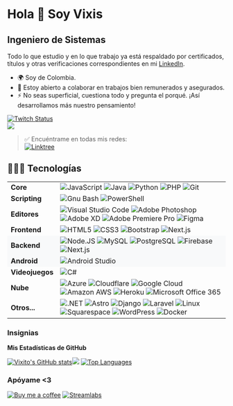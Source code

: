 Hola 👋 Soy Vixis
======================

Ingeniero de Sistemas
----------------

Todo lo que estudio y en lo que trabajo ya está respaldado por certificados, títulos y otras verificaciones correspondientes en mi [LinkedIn](https://www.linkedin.com/in/vixis/).

* 🌍  Soy de Colombia.
* 🤝  Estoy abierto a colaborar en trabajos bien remunerados y asegurados.
* ⚡  No seas superficial, cuestiona todo y pregunta el porqué. ¡Así desarrollamos más nuestro pensamiento!

[![Twitch Status](https://img.shields.io/twitch/status/vixisgg?style=for-the-badge&logo=twitch&logoColor=%23fff&labelColor=%239146FF&color=%23000&link=https%3A%2F%2Fwww.twitch.tv%2Fvixisgg)](https://www.twitch.tv/vixisgg)
<br>![](https://komarev.com/ghpvc/?username=Vixito&base=3&style=for-the-badge)
> ✅ Encuéntrame en todas mis redes:  
> [![Linktree](https://img.shields.io/badge/Linktree-%23fff?style=for-the-badge&logo=Linktree&logoColor=%23fff&labelColor=%23000&color=%2343E55E
)](https://linktr.ee/Vixis)

👨🏻‍💻 Tecnologías
----------------

<table>
  <tr>
    <td><strong>Core</strong></td>
    <td>
      <img alt="JavaScript" src="https://img.shields.io/badge/JavaScript-%23fff?style=for-the-badge&logo=JavaScript&logoColor=%23fff&labelColor=%23000&color=%23F7DF1E">
      <img alt="Java" src="https://img.shields.io/badge/Java-%23fff?style=for-the-badge&logo=Java&logoColor=%23fff&labelColor=%23000&color=%23EE4C2C">
      <img alt="Python" src="https://img.shields.io/badge/Python-%23fff?style=for-the-badge&logo=Python&logoColor=%23fff&labelColor=%23000&color=%233776AB">
      <img alt="PHP" src="https://img.shields.io/badge/Php-%23fff?style=for-the-badge&logo=Php&logoColor=%23fff&labelColor=%23000&color=%23777BB4">
      <img alt="Git" src="https://img.shields.io/badge/Git-%23fff?style=for-the-badge&logo=Git&logoColor=%23fff&labelColor=%23000&color=%23F05032">
    </td>
  </tr>
  <tr>
    <td><strong>Scripting</strong></td>
    <td>
      <img alt="Gnu Bash" src="https://img.shields.io/badge/Gnu%20Bash-%23fff?style=for-the-badge&logo=Gnu%20Bash&logoColor=%23fff&labelColor=%23000&color=%234EAA25">
      <img alt="PowerShell" src="https://img.shields.io/badge/PowerShell-%23fff?style=for-the-badge&logo=Powershell&logoColor=%23fff&labelColor=%23000&color=%235391FE">
    </td>
  </tr>
  <tr>
    <td><strong>Editores</strong></td>
    <td>
      <img alt="Visual Studio Code" src="https://img.shields.io/badge/Visual%20Studio%20Code-%23fff?style=for-the-badge&logo=Visual%20Studio%20Code&logoColor=%23fff&labelColor=%23000&color=%23007ACC">
      <img alt="Adobe Photoshop" src="https://img.shields.io/badge/Adobe%20Photoshop-%23fff?style=for-the-badge&logo=Adobe%20Photoshop&logoColor=%23fff&labelColor=%23000&color=%2331A8FF">
      <img alt="Adobe XD" src="https://img.shields.io/badge/Adobe%20XD-%23fff?style=for-the-badge&logo=Adobe%20XD&logoColor=%23fff&labelColor=%23000&color=%23FF61F6">
      <img alt="Adobe Premiere Pro" src="https://img.shields.io/badge/Adobe%20Premiere%20Pro-%23fff?style=for-the-badge&logo=Adobe%20Premiere%20Pro&logoColor=%23fff&labelColor=%23000&color=%239999FF">
      <img alt="Figma" src="https://img.shields.io/badge/Figma-%23fff?style=for-the-badge&logo=Figma&logoColor=%23fff&labelColor=%23000&color=%23F24E1E">
    </td>
  </tr>
  <tr>
    <td><strong>Frontend</strong></td>
    <td>
      <img alt="HTML5" src="https://img.shields.io/badge/HTML5-%23fff?style=for-the-badge&logo=HTML5&logoColor=%23fff&labelColor=%23000&color=%23E34F26">
      <img alt="CSS3" src="https://img.shields.io/badge/CSS3-%23fff?style=for-the-badge&logo=CSS3&logoColor=%23fff&labelColor=%23000&color=%231572B6">
      <img alt="Bootstrap" src="https://img.shields.io/badge/Bootstrap-%23fff?style=for-the-badge&logo=Bootstrap&logoColor=%23fff&labelColor=%23000&color=%237952B3">
      <img alt="Next.js" src="https://img.shields.io/badge/Next.js-black?style=for-the-badge&logo=Next.js&logoColor=white&logoSize=auto&labelColor=black&color=white">
    </td>
  </tr>
  <tr style="background-color:#f8f9fa;">
    <td><strong>Backend</strong></td>
    <td>
      <img alt="Node.JS" src="https://img.shields.io/badge/Node.JS-%23fff?style=for-the-badge&logo=Node.JS&logoColor=%23fff&labelColor=%23000&color=%23339933">
      <img alt="MySQL" src="https://img.shields.io/badge/MySQL-%23fff?style=for-the-badge&logo=MySQL&logoColor=%23fff&labelColor=%23000&color=%234479A1">
      <img alt="PostgreSQL" src="https://img.shields.io/badge/PostgreSQL-%23fff?style=for-the-badge&logo=PostgreSQL&logoColor=%23fff&labelColor=%23000&color=%234169E1">
      <img alt="Firebase" src="https://img.shields.io/badge/Firebase-%23fff?style=for-the-badge&logo=Firebase&logoColor=%23fff&labelColor=%23000&color=%23FFCA28">
      <img alt="Next.js" src="https://img.shields.io/badge/Next.js-black?style=for-the-badge&logo=Next.js&logoColor=white&logoSize=auto&labelColor=black&color=white">
    </td>
  </tr>
  <tr style="background-color:#f8f9fa;">
    <td><strong>Android</strong></td>
    <td>
      <img alt="Android Studio" src="https://img.shields.io/badge/Android%20Studio-%23fff?style=for-the-badge&logo=Android%20Studio&logoColor=%23fff&labelColor=%23000&color=%233DDC84">
    </td>
  </tr>
  <tr>
    <td><strong>Videojuegos</strong></td>
    <td>
      <img alt="C#" src="https://img.shields.io/badge/C%23-%23fff?style=for-the-badge&logo=C%23&logoColor=%23fff&labelColor=%23000&color=%23512BD4">
    </td>
  </tr>
  <tr>
    <td><strong>Nube</strong></td>
    <td>
      <img alt="Azure" src="https://img.shields.io/badge/Azure-23fff?style=for-the-badge&logo=Azure&logoColor=white&logoSize=auto&labelColor=black&color=%23035BDA">
      <img alt="Cloudflare" src="https://img.shields.io/badge/Cloudflare-%23fff?style=for-the-badge&logo=Cloudflare&logoColor=%23fff&labelColor=%23000&color=%23F38020">
      <img alt="Google Cloud" src="https://img.shields.io/badge/Google%20Cloud-%23fff?style=for-the-badge&logo=Google%20Cloud&logoColor=%23fff&labelColor=%23000&color=%234285F4">
      <img alt="Amazon AWS" src="https://img.shields.io/badge/Amazon%20AWS-%23fff?style=for-the-badge&logo=Amazon%20AWS&logoColor=%23fff&labelColor=%23000&color=%23232F3E">
      <img alt="Heroku" src="https://img.shields.io/badge/Heroku-%23fff?style=for-the-badge&logo=Heroku&logoColor=%23fff&labelColor=%23000&color=%23430098">
      <img alt="Microsoft Office 365" src="https://img.shields.io/badge/Microsoft%20Office%20365-23fff?style=for-the-badge&logo=Microsoft%20Office%20365&logoColor=white&logoSize=auto&labelColor=black&color=%23E64A19">
    </td>
  </tr>
  <tr>
    <td><strong>Otros...</strong></td>
    <td>
      <img alt=".NET" src="https://img.shields.io/badge/.NET-%23fff?style=for-the-badge&logo=.NET&logoColor=%23fff&labelColor=%23000&color=%23512BD4">
      <img alt="Astro" src="https://img.shields.io/badge/Astro-%23fff?style=for-the-badge&logo=Astro&logoColor=%23fff&labelColor=%23000&color=%23BC52EE">
      <img alt="Django" src="https://img.shields.io/badge/Django-%23fff?style=for-the-badge&logo=Django&logoColor=%23fff&labelColor=%23000&color=%23092E20">
      <img alt="Laravel" src="https://img.shields.io/badge/Laravel-%23fff?style=for-the-badge&logo=Laravel&logoColor=%23fff&labelColor=%23000&color=%23FF2D20">
      <img alt="Linux" src="https://img.shields.io/badge/Linux-%23fff?style=for-the-badge&logo=Linux&logoColor=%23fff&labelColor=%23000&color=%23FCC624">
      <img alt="Squarespace" src="https://img.shields.io/badge/Squarespace-%23fff?style=for-the-badge&logo=Squarespace&logoColor=%23fff&labelColor=%23000&color=%23000000">
      <img alt="WordPress" src="https://img.shields.io/badge/WordPress-%23fff?style=for-the-badge&logo=WordPress&logoColor=%23fff&labelColor=%23000&color=%2321759B">
      <img alt="Docker" src="https://img.shields.io/badge/Docker-23fff?style=for-the-badge&logo=Docker&logoColor=%23fff&labelColor=black&color=%232496ED">
    </td>
  </tr>
</table>


### Insignias

<b>Mis Estadísticas de GitHub</b>

<a href="http://www.github.com/Vixito"><img src="https://github-readme-stats.vercel.app/api?username=Vixito&show_icons=true&hide=&count_private=true&title_color=0891b2&text_color=ffffff&icon_color=0891b2&bg_color=0f172a&hide_border=true&show_icons=true" alt="Vixito's GitHub stats" /></a><a href="http://www.github.com/Vixito"><img src="https://github-readme-streak-stats.herokuapp.com/?user=Vixito&stroke=ffffff&background=0f172a&ring=0891b2&fire=0891b2&currStreakNum=ffffff&currStreakLabel=0891b2&sideNums=ffffff&sideLabels=ffffff&dates=ffffff&hide_border=true"/></a>
<a href="https://github.com/Vixito" align="left"><img src="https://github-readme-stats.vercel.app/api/top-langs/?username=Vixito&langs_count=10&title_color=0891b2&text_color=ffffff&icon_color=0891b2&bg_color=0f172a&hide_border=true&locale=en&custom_title=Top%20%Languages" alt="Top Languages"/></a>


### Apóyame <3

[![Buy me a coffee](https://img.shields.io/badge/Buy%20Me%20A%20Coffee-0891b2?style=for-the-badge&logo=buymeacoffee&logoColor=%23fff&labelColor=%23000&color=%23FFDD00&link=https%3A%2F%2Fwww.buymeacoffee.com%2Fvixis)](https://www.buymeacoffee.com/vixis) [![Streamlabs](https://img.shields.io/badge/Streamlabs-0891b2?style=for-the-badge&logo=streamlabs&logoColor=%23fff&labelColor=%23000&color=%2380F5D2)](https://streamlabs.com/vixisgg/tip)
